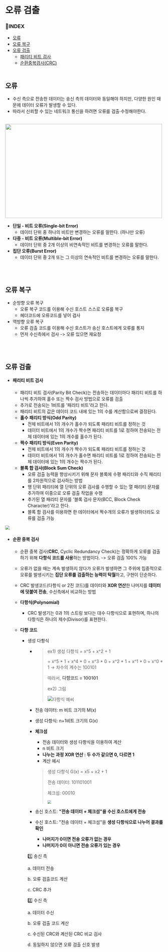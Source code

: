 <h1>오류 검출</h1>

<h3>📌INDEX</h3>

- [오류](#오류)
-  [오류 복구](#오류-복구)
-  [오류 검출](#오류-검출)
    -  [패리티 비트 검사](#패리티-비트-검사)
    -  [순환중복검사(CRC)](#순환-중복-검사)
<br><br>

<h2>오류</h2>

- 수신 측으로 전송한 데이터는 송신 측의 데이터와 동일해야 하지만, 다양한 원인 때문에 데이터 오류가 발생할 수 있다. 
- 따라서 신뢰할 수 있는 네트워크 통신을 하려면 오류를 검출·수정해야한다.
<br>

<img src="https://user-images.githubusercontent.com/64996121/153367306-faea121c-1479-4e81-9d7c-be2fe0b2a6f8.PNG" width="500" height="300"/>


- **단일 - 비트 오류(Single-bit Error)**
  - 데이터 단위 중 하나의 비트만 변경하는 오류를 말한다. (하나만 오류)
- **다중 - 비트 오류(Multible-bit Error)**
  - 데이터 단위 중 2개 이상의 비연속적인 비트를 변경하는 오류를 말한다.
- **집단 오류(Burst Error)**
  - 데이터 단위 중 2개 또는 그 이상의 연속적인 비트를 변경하는 오류를 말한다. 

<br><br>

<h2>오류 복구</h2>

- 순방향 오류 복구 
  - 오류 복구 코드를 이용해 수신 호스트 스스로 오류를 복구
  - 헤더코드에 오류코드를 넣어 검사
- 역방향 오류 복구
  - 오류 검출 코드를 이용해 수신 호스트가 송신 호스트에게 오류를 통지 
  - 먼저 수신측에서 검사 -> 오류 있으면 재요청

<br><br>

<h2>오류 검출</h2>

- <h4>패리티 비트 검사</h4>

  - 패리티 비트 검사(Parity Bit Check)는 전송하는 데이터마다 패리티 비트를 하나씩 추가하여 홀수 또는 짝수 검사 방법으로 오류를 검출
  - 추가로 전송되는 1비트를 '패리티 비트'라고 한다.
  - 패리티 비트의 값은 데이터 코드 내에 있는 1의 수를 계산함으로써 결정된다.
  - **홀수 패리티 방식(Odd Parity)**
    - 전체 비트에서 1의 개수가 홀수가 되도록 패리티 비트를 정하는 것
    - 데이터 비트에서 1의 개수가 짝수면 패리티 비트를 1로 정하여 전송되는 전체 데이터에 있는 1의 개수를 홀수가 된다.
  - **짝수 패리티 방식(Even Parity)**
    - 전체 비트에서 1의 개수가 짝수가 되도록 패리티 비트를 정하는 것
    - 데이터 비트에서 1의 개수가 홀수면 패리티 비트를 1로 정하여 전송되는 전체 데이터에 있는 1의 개수는 짝수가 된다. 
  - **블록 합 검사(Block Sum Check)**
    - 오류 검출 능력을 향상시키기 위해 문자 블록에 수평 패리티와 수직 패리티를 2차원적으로 검사하는 방법
    - 행 단위 패리티에 열 단위의 오류 검사를 수행할 수 있는 열 패리티 문자를 추가하여 이중으로 오류 검출 작업을 수행
    - 추가된 열 패리티 문자를 '블록 검사 문자(BCC, Block Check Character)'라고 한다.
    - 블록 합 검사를 이용하면 한 데이터에서 짝수개의 오류가 발생하더라도 오류를 검출 가능

<img src="https://user-images.githubusercontent.com/64996121/153367448-872fef5d-9956-4f30-ae02-74feadc8681e.PNG" style="zoom:85%;" />

<br>

- <h4>순환 중복 검사</h4>

  - 순환 중복 검사(**CRC**, Cyclic Redundancy Check)는 정확하게 오류를 검출하기 위해 **다항식 코드를 사용**하는 방법이다. -> 오류 검출 100% 가능

  - 오류가 없을 때는 계속 발생하지 않다가 오류가 발생하면 그 주위에 집중적으로 오류를 발생시키는 **집단 오류를 검출하는 능력이 탁월**하고, 구현이 단순하다.

  - CRC 발생코드(다항식 or 2진 코드)를 데이터와 **XOR 연산**한 나머지를 **데이터에 덧붙여 전송**, 수신측에서 비교하는 방법

  - **다항식(Polynomial)**

    - CRC 발생기는 0과 1의 스트링 보다는 대수 다항식으로 표현하며, 하나의 다항식은 하나의 제수(Divisor)를 표현한다.

  - **다항 코드**

    - 생성 다항식

      - > ex1) 생성 다항식 = x^5 + x^2 + 1
        >
        > = x^5 * 1 + x^4 * 0 + x^3 * 0 +  x^2 * 1 + x^1 * 0 + x^0 * 1 -> 차수의 계수는 100101
        >
        > 따라서, **다항코드 = 100101**
        >
        > ex2) 그림
        >
        > ![다항식 예씨](https://user-images.githubusercontent.com/64996121/153407656-460a5957-ccc4-4889-9639-e044bc82377b.PNG)



      - 전송 데이터: m 비트 크기의 M(x)

      - 생성 다항식: n+1비트 크기의 G(x)

      - **체크섬**

        - 전송 데이터와 생성 다항식을 이용하여 계산
        - n 비트 크기
        - **나누는 과정 XOR 연산 : 두 수가 같으면 0, 다르면 1**
        - 계산 예시

        > 생성 다항식 G(x) = x5 + x2 + 1
        >
        > 전송 데이터: 101101001
        >
        > 체크섬: 00010
        >
        > <img src="https://user-images.githubusercontent.com/64996121/153407452-e8998905-d953-4db6-998d-63ba9aa3bf7e.PNG" style="zoom:70%;" />
        >
        > 

      - 송신 호스트: **"전송 데이터 + 체크섬"을 수신 호스트에게 전송**

      - 수신 호스트: "전송 데이터 + 체크섬"을 **생성 다항식으로 나누어 결과를 확인**

        - **나머지가 0이면 전송 오류가 없는 경우**
        - **나머지가 0이 아니면 전송 오류가 있는 경우**

      1️⃣ 송신 측

      a. 데이터 전송

      b. 오류 검출코드 계산

      c. CRC 추가

      2️⃣ 수신 측

      a. 데이터 수신

      b. 오류 검출 코드 계산

      c. 수신된 CRC와 계산된 CRC 비교 검사

       d. 동일하지 않으면 오류 검출 신호 발생 
